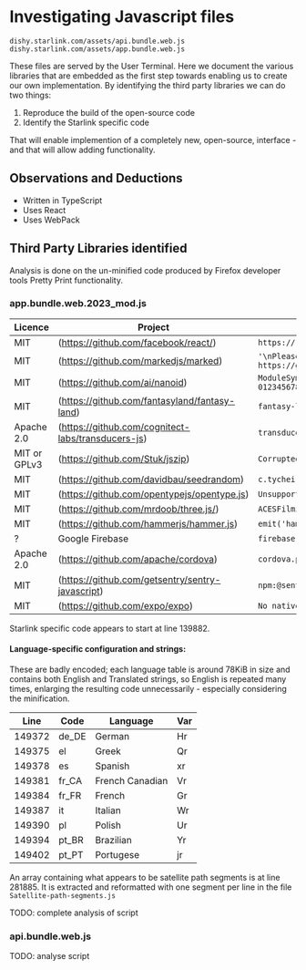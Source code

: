 # Investigating Javascript files
```
dishy.starlink.com/assets/api.bundle.web.js
dishy.starlink.com/assets/app.bundle.web.js
```

These files are served by the User Terminal. Here we document the various libraries that are embedded as the first step towards enabling us to create our own implementation. By identifying the third party libraries we can do two things:

  1. Reproduce the build of the open-source code
  2. Identify the Starlink specific code

That will enable implemention of a completely new, open-source, interface - and that will allow adding functionality.

## Observations and Deductions

  * Written in TypeScript
  * Uses React
  * Uses WebPack

## Third Party Libraries identified

Analysis is done on the un-minified code produced by Firefox developer tools Pretty Print functionality.

### app.bundle.web.2023_mod.js
| Licence    | Project | Identifier |
| ---------- | ------- | ---------- |
| MIT | (https://github.com/facebook/react/) | `https://reactjs.org/docs/error-decoder.html` |
| MIT | (https://github.com/markedjs/marked) | `'\nPlease report this to https://github.com/markedjs/marked.'` |
| MIT | (https://github.com/ai/nanoid) | `ModuleSymbhasOwnPr-0123456789ABCDEFGHNRVfgctiUvz_KqYTJkLxpZXIjQW` |
| MIT | (https://github.com/fantasyland/fantasy-land) | `fantasy-land/equals` |
| Apache 2.0 | (https://github.com/cognitect-labs/transducers-js) | `transducer/step` |
| MIT or GPLv3  | (https://github.com/Stuk/jszip) | `Corrupted zip or bug : unexpected signature` |
| MIT | (https://github.com/davidbau/seedrandom) | `c.tychei =` |
| MIT  | (https://github.com/opentypejs/opentype.js) | `Unsupported OpenType flavor ` |
| MIT  | (https://github.com/mrdoob/three.js/) | `ACESFilmicToneMapping` |
| MIT  | (https://github.com/hammerjs/hammer.js) | `emit('hammer.input'` |
| ?    | Google Firebase | `firebase.initializeApp()` |
| Apache 2.0  | (https://github.com/apache/cordova) | `cordova.plugins.browsertab.isAvailable` |
| MIT | (https://github.com/getsentry/sentry-javascript) | `npm:@sentry/browser` |
| MIT | (https://github.com/expo/expo) | `No native ExponentFileSystem module found` |

Starlink specific code appears to start at line 139882.

#### Language-specific configuration and strings:

These are badly encoded; each language table is around 78KiB in size and contains both English and Translated strings, so English is repeated many times, enlarging the resulting code unnecessarily - especially considering the minification.

| Line | Code | Language | Var |
| ---- | ---- | -------- | --- |
| 149372 | de_DE | German | Hr |
| 149375 | el | Greek | Qr |
| 149378 | es | Spanish | xr |
| 149381 | fr_CA | French Canadian | Vr |
| 149384 | fr_FR | French | Gr |
| 149387 | it | Italian | Wr |
| 149390 | pl | Polish | Ur |
| 149394 | pt_BR | Brazilian | Yr |
| 149402 | pt_PT | Portugese | jr |

An array containing what appears to be satellite path segments is at line 281885. It is extracted and reformatted with one segment per line in the file `Satellite-path-segments.js`

TODO: complete analysis of script

### api.bundle.web.js

TODO: analyse script
